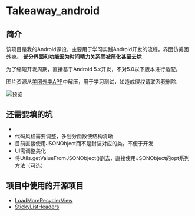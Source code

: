 # Takeaway_android

## 简介

该项目是我的Android课设，主要用于学习实践Android开发的流程，界面仿美团外卖。
**部分界面和功能因为时间精力关系而被简化甚至去除**

为了缩短开发周期，直接基于Android 5.x开发，不对5.0以下版本进行适配。

图片资源从[美团外卖APP](http://waimai.meituan.com/mobile/download/default)中解压，用于学习测试，如造成侵权请联系我删除.

![预览](https://github.com/0xLLLLH/Takeaway_android/blob/50bacf7cb571c044136396c11ef6067ced2d6521/preview.gif)

## 还需要填的坑

* 
* 代码风格需要调整，多划分函数使结构清晰
* 目前直接使用JSONObject而不是封装对应的类，不便于开发
* UI需调整美化
* 将Utils.getValueFromJSONObject()删去，直接使用JSONObject的opt系列方法（可选）

## 项目中使用的开源项目

* [LoadMoreRecyclerView](https://github.com/alicx/LoadMoreRecyclerView)
* [StickyListHeaders](https://github.com/emilsjolander/StickyListHeaders)